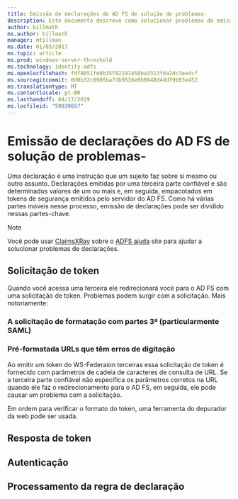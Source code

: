 ```yaml
---
title: Emissão de declarações do AD FS de solução de problemas-
description: Este documento descreve como solucionar problemas de emissão de token com o AD FS
author: billmath
ms.author: billmath
manager: mtillman
ms.date: 01/03/2017
ms.topic: article
ms.prod: windows-server-threshold
ms.technology: identity-adfs
ms.openlocfilehash: fdf8851fe9b35f82191458ba3313fda2dc3ee4cf
ms.sourcegitcommit: 0d0b32c8986ba7db9536e0b8648d4ddf9b03e452
ms.translationtype: MT
ms.contentlocale: pt-BR
ms.lasthandoff: 04/17/2019
ms.locfileid: "59839657"
---
```

# <a name="ad-fs-troubleshooting---claims-issuance"></a>Emissão de declarações do AD FS de solução de problemas-
Uma declaração é uma instrução que um sujeito faz sobre si mesmo ou outro assunto.  Declarações emitidas por uma terceira parte confiável e são determinados valores de um ou mais e, em seguida, empacotados em tokens de segurança emitidos pelo servidor do AD FS.  Como há várias partes móveis nesse processo, emissão de declarações pode ser dividido nessas partes-chave.

>[!NOTE]  
>Você pode usar [ClaimsXRay](https://adfshelp.microsoft.com/ClaimsXray/TokenRequest) sobre o [ADFS ajuda](https://adfshelp.microsoft.com) site para ajudar a solucionar problemas de declarações.   

## <a name="token-request"></a>Solicitação de token
Quando você acessa uma terceira ele redirecionará você para o AD FS com uma solicitação de token.  Problemas podem surgir com a solicitação.  Mais notoriamente:

### <a name="the-request-formatting-with-3rd-parties-particularly-saml"></a>A solicitação de formatação com partes 3ª (particularmente SAML)

### <a name="pre-formated-urls-that-have-typos"></a>Pré-formatada URLs que têm erros de digitação
Ao emitir um token do WS-Federaion terceiras essa solicitação de token é fornecido com parâmetros de cadeia de caracteres de consulta de URL.  Se a terceira parte confiável não especifica os parâmetros corretos na URL quando ele faz o redirecionamento para o AD FS, em seguida, ele pode causar um problema com a solicitação.


Em ordem para verificar o formato do token, uma ferramenta do depurador da web pode ser usada.


## <a name="token-response"></a>Resposta de token

## <a name="authentication"></a>Autenticação

## <a name="claim-rule-processing"></a>Processamento da regra de declaração